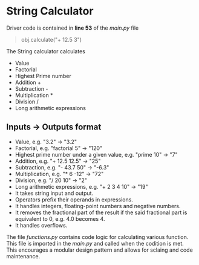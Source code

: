 # String Calculator

Driver code is contained in **line 53** of the _main.py_ file
> obj.calculate("+ 12.5 3")

The String calculator calculates

* Value
* Factorial
* Highest Prime number
* Addition +
* Subtraction -
* Multiplication *
* Division /
* Long arithmetic expressions


## Inputs -> Outputs format  
* Value, e.g. "3.2" -> "3.2"
* Factorial, e.g. "factorial 5" -> "120"
* Highest prime number under a given value, e.g. "prime 10" -> "7"
* Addition, e.g. "+ 12.5 12.5" -> "25"
* Subtraction, e.g. "- 43.7 50" -> "-6.3"
* Multiplication, e.g. "* 6 -12" -> "72"
* Division, e.g. "/ 20 10" -> "2"
* Long arithmetic expressions, e.g. "+ 2 3 4 10" -> "19"
* It takes string input and output.
* Operators prefix their operands in expressions.
* It handles integers, floating-point numbers and negative numbers.
* It removes the fractional part of the result if the said fractional part is equivalent to 0, e.g. 4.0 becomes 4.
* It handles overflows.


The file _functions.py_ contains code logic for calculating various function.  This file is imported in the _main.py_ and called when the codition is met.  
This encourages a modular design pattern and allows for sclaing and code maintenance.

